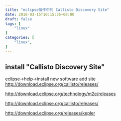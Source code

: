 ```yaml
---
title: "eclipse插件中的 Callisto Discovery Site"
date: 2016-03-15T10:15:35+08:00
draft: false
tags: [
    "linux"
]
categories: [
    "linux",
]
---
```



## install "Callisto Discovery Site" 
eclipse->help->install new software  add site
http://download.eclipse.org/callisto/releases/


http://download.eclipse.org/technology/m2e/releases


http://download.eclipse.org/callisto/releases/

http://download.eclipse.org/releases/kepler




